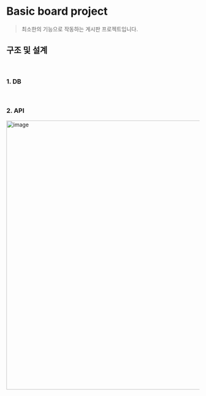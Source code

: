 # Basic board project  
> 최소한의 기능으로 작동하는 게시판 프로젝트입니다.  


## 구조 및 설계  
</details>   
<br/>    

### 1. DB
   
<br/> 

### 2. API

<img width="701" alt="image" src="https://github.com/Jung-kr/spring-board/assets/81340804/50771111-49d8-45d6-b9a4-ed699e011121">
